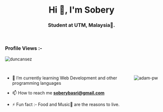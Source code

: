 <h1 align="center">Hi 👋, I'm Sobery</h1>
<h3 align="center">Student at UTM, Malaysia🌟.</h3>

<br>

<p align="right"> <h3>Profile Views :-</h3> <img src="[https://www.cidbec.com.my/wp-content/uploads/2022/12/Sobery-Bin-Basri.jpg](https://imgur.com/3invbuX.jpg)"
    alt="duncansez" /> 
  </p>

<br>

<p><img align="right" src="https://github.com/Adam-pw/Adam-pw/blob/main/animation_500_kxa883sd.gif" alt="adam-pw" /></p>


- 🌱 I’m currently learning Web Development and other programming languages

- 📫 How to reach me **soberybasri@gmail.com**

- ⚡ Fun fact :- Food and Music🎵 are the reasons to live.

<br>
